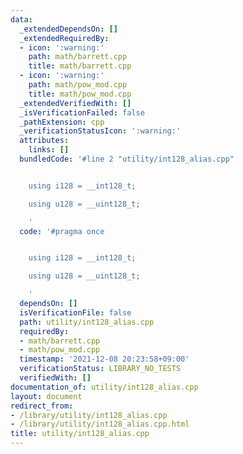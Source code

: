 ```yaml
---
data:
  _extendedDependsOn: []
  _extendedRequiredBy:
  - icon: ':warning:'
    path: math/barrett.cpp
    title: math/barrett.cpp
  - icon: ':warning:'
    path: math/pow_mod.cpp
    title: math/pow_mod.cpp
  _extendedVerifiedWith: []
  _isVerificationFailed: false
  _pathExtension: cpp
  _verificationStatusIcon: ':warning:'
  attributes:
    links: []
  bundledCode: '#line 2 "utility/int128_alias.cpp"


    using i128 = __int128_t;

    using u128 = __uint128_t;

    '
  code: '#pragma once


    using i128 = __int128_t;

    using u128 = __uint128_t;

    '
  dependsOn: []
  isVerificationFile: false
  path: utility/int128_alias.cpp
  requiredBy:
  - math/barrett.cpp
  - math/pow_mod.cpp
  timestamp: '2021-12-08 20:23:58+09:00'
  verificationStatus: LIBRARY_NO_TESTS
  verifiedWith: []
documentation_of: utility/int128_alias.cpp
layout: document
redirect_from:
- /library/utility/int128_alias.cpp
- /library/utility/int128_alias.cpp.html
title: utility/int128_alias.cpp
---
```

